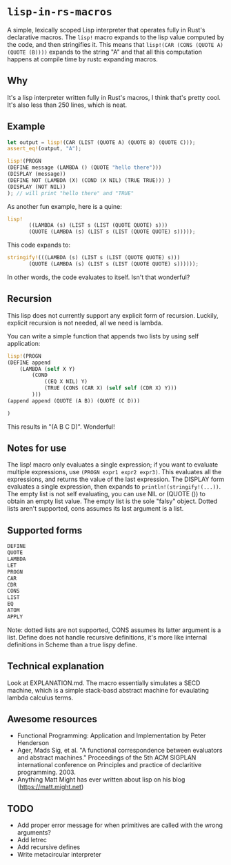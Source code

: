 # `lisp-in-rs-macros`


A simple, lexically scoped Lisp interpreter that operates fully in Rust's declarative macros. The `lisp!` macro expands to the lisp value computed by the code, and then stringifies it. This means that `lisp!(CAR (CONS (QUOTE A) (QUOTE (B))))` expands to the string "A" and that all this computation happens at compile time by rustc expanding macros. 

## Why

It's a lisp interpreter written fully in Rust's macros, I think that's pretty cool. It's also less than 250 lines, which is neat. 


## Example
```rust
let output = lisp!(CAR (LIST (QUOTE A) (QUOTE B) (QUOTE C)));
assert_eq!(output, "A"); 

lisp!(PROGN
(DEFINE message (LAMBDA () (QUOTE "hello there")))
(DISPLAY (message))
(DEFINE NOT (LAMBDA (X) (COND (X NIL) (TRUE TRUE))) )
(DISPLAY (NOT NIL))
); // will print "hello there" and "TRUE"

```

As another fun example, here is a quine:

```rust
lisp!
       ((LAMBDA (s) (LIST s (LIST (QUOTE QUOTE) s)))
       (QUOTE (LAMBDA (s) (LIST s (LIST (QUOTE QUOTE) s)))));
```
This code expands to:
```rust
stringify!(((LAMBDA (s) (LIST s (LIST (QUOTE QUOTE) s)))
       (QUOTE (LAMBDA (s) (LIST s (LIST (QUOTE QUOTE) s))))));
```
In other words, the code evaluates to itself. Isn't that wonderful?





## Recursion

This lisp does not currently support any explicit form of recursion. Luckily, explicit recursion is not needed, all we need is lambda.

You can write a simple function that appends two lists by using self application:


```rust
lisp!(PROGN
(DEFINE append 
    (LAMBDA (self X Y) 
        (COND 
            ((EQ X NIL) Y) 
            (TRUE (CONS (CAR X) (self self (CDR X) Y))) 
        )))
(append append (QUOTE (A B)) (QUOTE (C D)))

)
```
This results in "(A B C D)". Wonderful!


## Notes for use
The lisp! macro only evaluates a single expression; if you want to evaluate multiple expressions, use `(PROGN expr1 expr2 expr3)`. This evaluates all the expressions, and returns the value of the last expression. The DISPLAY form evaluates a single expression, then expands to `println!(stringify!(...))`. The empty list is not self evaluating, you can use NIL or (QUOTE ()) to obtain an empty list value. The empty list is the sole "falsy" object. 
Dotted lists aren't supported, cons assumes its last argument is a list.


## Supported forms
```rust
DEFINE 
QUOTE 
LAMBDA 
LET
PROGN 
CAR 
CDR 
CONS
LIST
EQ
ATOM
APPLY
```

Note: dotted lists are not supported, CONS assumes its latter argument is a list. Define does not handle recursive definitions, it's more like internal definitions in Scheme than a true lispy define.


## Technical explanation

Look at EXPLANATION.md. The macro essentially simulates a SECD machine, which is a simple stack-basd abstract machine for evaulating lambda calculus terms. 


## Awesome resources
- Functional Programming: Application and Implementation by Peter Henderson
- Ager, Mads Sig, et al. "A functional correspondence between evaluators and abstract machines." Proceedings of the 5th ACM SIGPLAN international conference on Principles and practice of declaritive programming. 2003.
- Anything Matt Might has ever written about lisp on his blog (https://matt.might.net)

## TODO

- Add proper error message for when primitives are called with the wrong arguments?
- Add letrec
- Add recursive defines
- Write metacircular interpreter



